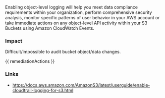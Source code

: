 

Enabling object-level logging will help you meet data compliance requirements within your organization, perform comprehensive security analysis, monitor specific patterns of user behavior in your AWS account or take immediate actions on any object-level API activity within your S3 Buckets using Amazon CloudWatch Events.


### Impact
Difficult/impossible to audit bucket object/data changes.

<!-- DO NOT CHANGE -->
{{ remediationActions }}

### Links
- https://docs.aws.amazon.com/AmazonS3/latest/userguide/enable-cloudtrail-logging-for-s3.html


